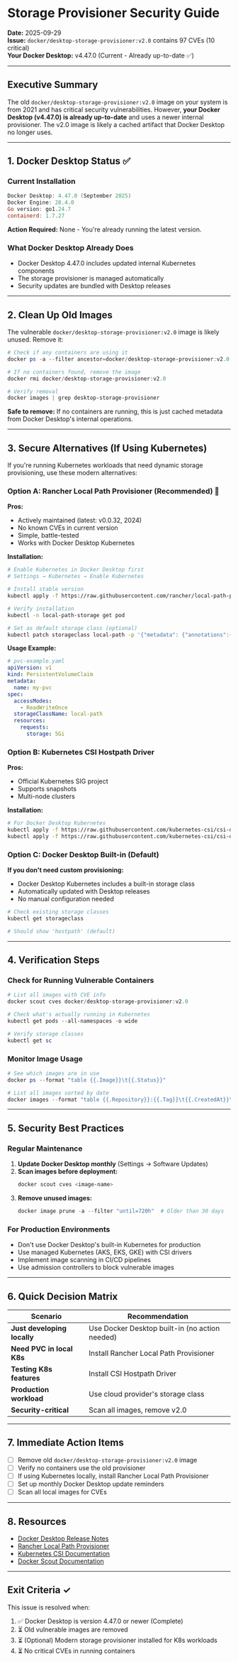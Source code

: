 # Storage Provisioner Security Guide

**Date:** 2025-09-29  
**Issue:** `docker/desktop-storage-provisioner:v2.0` contains 97 CVEs (10 critical)  
**Your Docker Desktop:** v4.47.0 (Current - Already up-to-date ✅)

---

## Executive Summary

The old `docker/desktop-storage-provisioner:v2.0` image on your system is from 2021 and has critical security vulnerabilities. However, **your Docker Desktop (v4.47.0) is already up-to-date** and uses a newer internal provisioner. The v2.0 image is likely a cached artifact that Docker Desktop no longer uses.

---

## 1. Docker Desktop Status ✅

### Current Installation
```powershell
Docker Desktop: 4.47.0 (September 2025)
Docker Engine: 28.4.0
Go version: go1.24.7
containerd: 1.7.27
```

**Action Required:** None - You're already running the latest version.

### What Docker Desktop Already Does
- Docker Desktop 4.47.0 includes updated internal Kubernetes components
- The storage provisioner is managed automatically
- Security updates are bundled with Desktop releases

---

## 2. Clean Up Old Images

The vulnerable `docker/desktop-storage-provisioner:v2.0` image is likely unused. Remove it:

```powershell
# Check if any containers are using it
docker ps -a --filter ancestor=docker/desktop-storage-provisioner:v2.0

# If no containers found, remove the image
docker rmi docker/desktop-storage-provisioner:v2.0

# Verify removal
docker images | grep desktop-storage-provisioner
```

**Safe to remove:** If no containers are running, this is just cached metadata from Docker Desktop's internal operations.

---

## 3. Secure Alternatives (If Using Kubernetes)

If you're running Kubernetes workloads that need dynamic storage provisioning, use these modern alternatives:

### Option A: Rancher Local Path Provisioner (Recommended) 🌟

**Pros:**
- Actively maintained (latest: v0.0.32, 2024)
- No known CVEs in current version
- Simple, battle-tested
- Works with Docker Desktop Kubernetes

**Installation:**
```bash
# Enable Kubernetes in Docker Desktop first
# Settings → Kubernetes → Enable Kubernetes

# Install stable version
kubectl apply -f https://raw.githubusercontent.com/rancher/local-path-provisioner/v0.0.32/deploy/local-path-storage.yaml

# Verify installation
kubectl -n local-path-storage get pod

# Set as default storage class (optional)
kubectl patch storageclass local-path -p '{"metadata": {"annotations":{"storageclass.kubernetes.io/is-default-class":"true"}}}'
```

**Usage Example:**
```yaml
# pvc-example.yaml
apiVersion: v1
kind: PersistentVolumeClaim
metadata:
  name: my-pvc
spec:
  accessModes:
    - ReadWriteOnce
  storageClassName: local-path
  resources:
    requests:
      storage: 5Gi
```

### Option B: Kubernetes CSI Hostpath Driver

**Pros:**
- Official Kubernetes SIG project
- Supports snapshots
- Multi-node clusters

**Installation:**
```bash
# For Docker Desktop Kubernetes
kubectl apply -f https://raw.githubusercontent.com/kubernetes-csi/csi-driver-host-path/master/deploy/kubernetes-latest/hostpath/csi-hostpath-plugin.yaml
kubectl apply -f https://raw.githubusercontent.com/kubernetes-csi/csi-driver-host-path/master/deploy/kubernetes-latest/hostpath/csi-hostpath-storageclass.yaml
```

### Option C: Docker Desktop Built-in (Default)

**If you don't need custom provisioning:**
- Docker Desktop Kubernetes includes a built-in storage class
- Automatically updated with Desktop releases
- No manual configuration needed

```bash
# Check existing storage classes
kubectl get storageclass

# Should show 'hostpath' (default)
```

---

## 4. Verification Steps

### Check for Running Vulnerable Containers
```powershell
# List all images with CVE info
docker scout cves docker/desktop-storage-provisioner:v2.0

# Check what's actually running in Kubernetes
kubectl get pods --all-namespaces -o wide

# Verify storage classes
kubectl get sc
```

### Monitor Image Usage
```powershell
# See which images are in use
docker ps --format "table {{.Image}}\t{{.Status}}"

# List all images sorted by date
docker images --format "table {{.Repository}}:{{.Tag}}\t{{.CreatedAt}}\t{{.Size}}"
```

---

## 5. Security Best Practices

### Regular Maintenance
1. **Update Docker Desktop monthly** (Settings → Software Updates)
2. **Scan images before deployment:**
   ```powershell
   docker scout cves <image-name>
   ```
3. **Remove unused images:**
   ```powershell
   docker image prune -a --filter "until=720h"  # Older than 30 days
   ```

### For Production Environments
- Don't use Docker Desktop's built-in Kubernetes for production
- Use managed Kubernetes (AKS, EKS, GKE) with CSI drivers
- Implement image scanning in CI/CD pipelines
- Use admission controllers to block vulnerable images

---

## 6. Quick Decision Matrix

| Scenario | Recommendation |
|----------|----------------|
| **Just developing locally** | Use Docker Desktop built-in (no action needed) |
| **Need PVC in local K8s** | Install Rancher Local Path Provisioner |
| **Testing K8s features** | Install CSI Hostpath Driver |
| **Production workload** | Use cloud provider's storage class |
| **Security-critical** | Scan all images, remove v2.0 |

---

## 7. Immediate Action Items

- [ ] Remove old `docker/desktop-storage-provisioner:v2.0` image
- [ ] Verify no containers use the old provisioner
- [ ] If using Kubernetes locally, install Rancher Local Path Provisioner
- [ ] Set up monthly Docker Desktop update reminders
- [ ] Scan all local images for CVEs

---

## 8. Resources

- [Docker Desktop Release Notes](https://docs.docker.com/desktop/release-notes/)
- [Rancher Local Path Provisioner](https://github.com/rancher/local-path-provisioner)
- [Kubernetes CSI Documentation](https://kubernetes-csi.github.io/)
- [Docker Scout Documentation](https://docs.docker.com/scout/)

---

## Exit Criteria ✓

This issue is resolved when:
1. ✅ Docker Desktop is version 4.47.0 or newer (Complete)
2. ⏳ Old vulnerable images are removed
3. ⏳ (Optional) Modern storage provisioner installed for K8s workloads
4. ⏳ No critical CVEs in running containers
